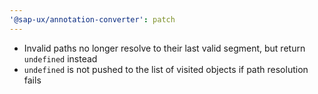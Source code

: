 ```yaml
---
'@sap-ux/annotation-converter': patch
---
```


* Invalid paths no longer resolve to their last valid segment, but return `undefined` instead
* `undefined` is not pushed to the list of visited objects if path resolution fails 
